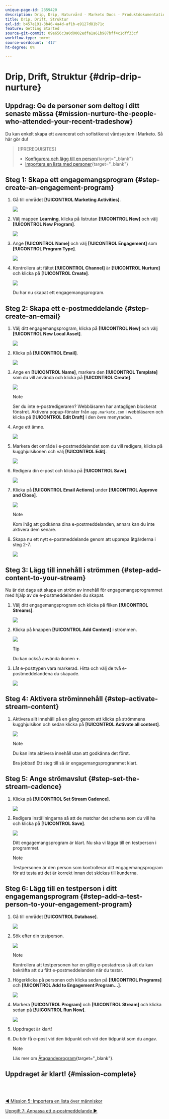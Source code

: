 ```yaml
---
unique-page-id: 2359420
description: Drip, Drip, Naturvård - Marketo Docs - Produktdokumentation
title: Drip, Drift, Struktur
exl-id: b457e191-3b46-4a4d-af1b-e9127d81b71c
feature: Getting Started
source-git-commit: 09a656c3a0d0002edfa1a61b987bff4c1dff33cf
workflow-type: tm+mt
source-wordcount: '417'
ht-degree: 0%

---
```


# Drip, Drift, Struktur {#drip-drip-nurture}

## Uppdrag: Ge de personer som deltog i ditt senaste mässa {#mission-nurture-the-people-who-attended-your-recent-tradeshow}

Du kan enkelt skapa ett avancerat och sofistikerat vårdsystem i Marketo. Så här gör du!

>[!PREREQUISITES]
>
>* [Konfigurera och lägg till en person](/help/marketo/getting-started/quick-wins/get-set-up-and-add-a-person.md){target="_blank"}
>* [Importera en lista med personer](/help/marketo/getting-started/quick-wins/import-a-list-of-people.md){target="_blank"}

## Steg 1: Skapa ett engagemangsprogram {#step-create-an-engagement-program}

1. Gå till området **[!UICONTROL Marketing Activities]**.

   ![](assets/drip-drip-nurture-1.png)

1. Välj mappen **Learning**, klicka på listrutan **[!UICONTROL New]** och välj **[!UICONTROL New Program]**.

   ![](assets/drip-drip-nurture-2.png)

1. Ange **[!UICONTROL Name]** och välj **[!UICONTROL Engagement]** som **[!UICONTROL Program Type]**.

   ![](assets/drip-drip-nurture-3.png)

1. Kontrollera att fältet **[!UICONTROL Channel]** är **[!UICONTROL Nurture]** och klicka på **[!UICONTROL Create]**.

   ![](assets/drip-drip-nurture-4.png)

   Du har nu skapat ett engagemangsprogram.

## Steg 2: Skapa ett e-postmeddelande {#step-create-an-email}

1. Välj ditt engagemangsprogram, klicka på **[!UICONTROL New]** och välj **[!UICONTROL New Local Asset]**.

   ![](assets/drip-drip-nurture-5.png)

1. Klicka på **[!UICONTROL Email]**.

   ![](assets/drip-drip-nurture-6.png)

1. Ange en **[!UICONTROL Name]**, markera den **[!UICONTROL Template]** som du vill använda och klicka på **[!UICONTROL Create]**.

   ![](assets/drip-drip-nurture-7.png)

   >[!NOTE]
   >
   >Ser du inte e-postredigeraren? Webbläsaren har antagligen blockerat fönstret. Aktivera popup-fönster från `app.marketo.com` i webbläsaren och klicka på **[!UICONTROL Edit Draft]** i den övre menyraden.

1. Ange ett ämne.

   ![](assets/drip-drip-nurture-8.png)

1. Markera det område i e-postmeddelandet som du vill redigera, klicka på kugghjulsikonen och välj **[!UICONTROL Edit]**.

   ![](assets/drip-drip-nurture-9.png)

1. Redigera din e-post och klicka på **[!UICONTROL Save]**.

   ![](assets/drip-drip-nurture-10.png)

1. Klicka på **[!UICONTROL Email Actions]** under **[!UICONTROL Approve and Close]**.

   ![](assets/drip-drip-nurture-11.png)

   >[!NOTE]
   >
   >Kom ihåg att godkänna dina e-postmeddelanden, annars kan du inte aktivera dem senare.

1. Skapa nu ett nytt e-postmeddelande genom att upprepa åtgärderna i steg 2-7.

   ![](assets/drip-drip-nurture-12.png)

## Steg 3: Lägg till innehåll i strömmen {#step-add-content-to-your-stream}

Nu är det dags att skapa en ström av innehåll för engagemangsprogrammet med hjälp av de e-postmeddelanden du skapat.

1. Välj ditt engagemangsprogram och klicka på fliken **[!UICONTROL Streams]**.

   ![](assets/drip-drip-nurture-13.png)

1. Klicka på knappen **[!UICONTROL Add Content]** i strömmen.

   ![](assets/drip-drip-nurture-14.png)

   >[!TIP]
   >
   >Du kan också använda ikonen **+**.

1. Låt e-posttypen vara markerad. Hitta och välj de två e-postmeddelandena du skapade.

   ![](assets/drip-drip-nurture-15.png)

## Steg 4: Aktivera ströminnehåll {#step-activate-stream-content}

1. Aktivera allt innehåll på en gång genom att klicka på strömmens kugghjulsikon och sedan klicka på **[!UICONTROL Activate all content]**.

   ![](assets/drip-drip-nurture-16.png)

   >[!NOTE]
   >
   >Du kan inte aktivera innehåll utan att godkänna det först.

   Bra jobbat! Ett steg till så är engagemangsprogrammet klart.

## Steg 5: Ange strömavslut {#step-set-the-stream-cadence}

1. Klicka på **[!UICONTROL Set Stream Cadence]**.

   ![](assets/drip-drip-nurture-17.png)

1. Redigera inställningarna så att de matchar det schema som du vill ha och klicka på **[!UICONTROL Save]**.

   ![](assets/drip-drip-nurture-18.png)

   Ditt engagemangsprogram är klart. Nu ska vi lägga till en testperson i programmet.

   >[!NOTE]
   >
   >Testpersonen är den person som kontrollerar ditt engagemangsprogram för att testa att det är korrekt innan det skickas till kunderna.

## Steg 6: Lägg till en testperson i ditt engagemangsprogram {#step-add-a-test-person-to-your-engagement-program}

1. Gå till området **[!UICONTROL Database]**.

   ![](assets/drip-drip-nurture-19.png)

1. Sök efter din testperson.

   ![](assets/drip-drip-nurture-20.png)

   >[!NOTE]
   >
   >Kontrollera att testpersonen har en giltig e-postadress så att du kan bekräfta att du fått e-postmeddelanden när du testar.

1. Högerklicka på personen och klicka sedan på **[!UICONTROL Programs]** och **[!UICONTROL Add to Engagement Program...]**.

   ![](assets/drip-drip-nurture-21.png)

1. Markera **[!UICONTROL Program]** och **[!UICONTROL Stream]** och klicka sedan på **[!UICONTROL Run Now]**.

   ![](assets/drip-drip-nurture-22.png)

1. Uppdraget är klart!

1. Du bör få e-post vid den tidpunkt och vid den tidpunkt som du angav.

   >[!NOTE]
   >
   >Läs mer om [Åtagandeprogram](/help/marketo/product-docs/email-marketing/drip-nurturing/creating-an-engagement-program/understanding-engagement-programs.md){target="_blank"}.

## Uppdraget är klart! {#mission-complete}

<br> 

[◄ Mission 5: Importera en lista över människor](/help/marketo/getting-started/quick-wins/import-a-list-of-people.md)

[Uppgift 7: Anpassa ett e-postmeddelande ►](/help/marketo/getting-started/quick-wins/personalize-an-email.md)
